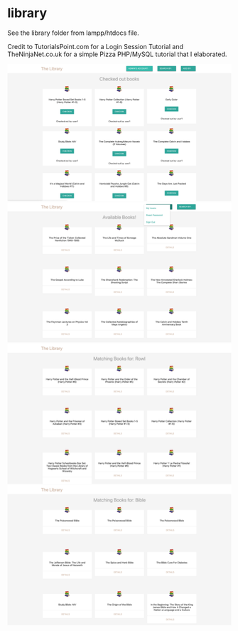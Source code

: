 # library
See the library folder from lampp/htdocs file.

Credit to TutorialsPoint.com for a Login Session Tutorial and TheNinjaNet.co.uk for a simple Pizza PHP/MySQL tutorial that I elaborated.

![Library_Admin](images/Library_Admin.png?raw=true "Library_Admin")
![Library_Home](images/Library_Home.png?raw=true "Library_Home")
![Library_Author](images/Library_Author.png?raw=true "Library_Author")
![Library_Title](images/Library_Title.png?raw=true "Library_Title")





